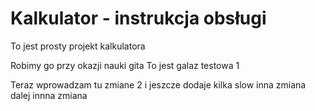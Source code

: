 # Kalkulator - instrukcja obsługi

To jest prosty projekt kalkulatora

Robimy go przy okazji nauki gita
To jest galaz testowa 1

Teraz wprowadzam tu zmiane 2 i jeszcze dodaje kilka slow
inna zmiana dalej innna zmiana
